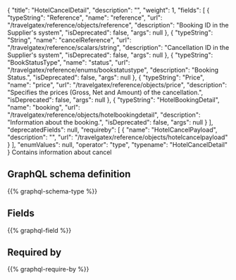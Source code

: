 {
  "title": "HotelCancelDetail",
  "description": "",
  "weight": 1,
  "fields": [
    {
      "typeString": "Reference",
      "name": "reference",
      "url": "/travelgatex/reference/objects/reference",
      "description": "Booking ID in the Supplier's system",
      "isDeprecated": false,
      "args": null
    },
    {
      "typeString": "String",
      "name": "cancelReference",
      "url": "/travelgatex/reference/scalars/string",
      "description": "Cancellation ID in the Supplier's system",
      "isDeprecated": false,
      "args": null
    },
    {
      "typeString": "BookStatusType",
      "name": "status",
      "url": "/travelgatex/reference/enums/bookstatustype",
      "description": "Booking Status.",
      "isDeprecated": false,
      "args": null
    },
    {
      "typeString": "Price",
      "name": "price",
      "url": "/travelgatex/reference/objects/price",
      "description": "Specifies the prices (Gross, Net and Amount) of the cancellation.",
      "isDeprecated": false,
      "args": null
    },
    {
      "typeString": "HotelBookingDetail",
      "name": "booking",
      "url": "/travelgatex/reference/objects/hotelbookingdetail",
      "description": "Information about the booking.",
      "isDeprecated": false,
      "args": null
    }
  ],
  "deprecatedFields": null,
  "requireby": [
    {
      "name": "HotelCancelPayload",
      "description": "",
      "url": "/travelgatex/reference/objects/hotelcancelpayload"
    }
  ],
  "enumValues": null,
  "operator": "type",
  "typename": "HotelCancelDetail"
}
Contains information about cancel
## GraphQL schema definition

{{% graphql-schema-type %}}

## Fields

{{% graphql-field %}}

## Required by

{{% graphql-require-by %}}
